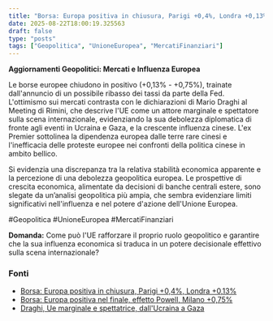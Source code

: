 ```yaml
---
title: "Borsa: Europa positiva in chiusura, Parigi +0,4%, Londra +0,13%"
date: 2025-08-22T18:00:19.325563
draft: false
type: "posts"
tags: ["Geopolitica", "UnioneEuropea", "MercatiFinanziari"]
---
```


**Aggiornamenti Geopolitici: Mercati e Influenza Europea**

Le borse europee chiudono in positivo (+0,13% - +0,75%), trainate dall'annuncio di un possibile ribasso dei tassi da parte della Fed.  L'ottimismo sui mercati contrasta con le dichiarazioni di Mario Draghi al Meeting di Rimini, che descrive l'UE come un attore marginale e spettatore sulla scena internazionale,  evidenziando la sua debolezza diplomatica di fronte agli eventi in Ucraina e Gaza, e la crescente influenza cinese.  L'ex Premier sottolinea la dipendenza europea dalle terre rare cinesi e l'inefficacia delle proteste europee nei confronti della politica cinese in ambito bellico.


Si evidenzia una discrepanza tra la relativa stabilità economica apparente e la percezione di una debolezza geopolitica europea.  Le prospettive di crescita economica, alimentate da decisioni di banche centrali estere, sono slegate da un’analisi geopolitica più ampia,  che sembra evidenziare limiti significativi nell'influenza e nel potere d'azione dell'Unione Europea.


#Geopolitica #UnioneEuropea #MercatiFinanziari


**Domanda:** Come può l'UE rafforzare il proprio ruolo geopolitico e garantire che la sua influenza economica si traduca in un potere decisionale effettivo sulla scena internazionale?


### Fonti
- [Borsa: Europa positiva in chiusura, Parigi +0,4%, Londra +0,13%](https://www.ansa.it/sito/notizie/topnews/2025/08/22/borsa-europa-positiva-in-chiusura-parigi-04-londra-013_a5726b50-3010-470e-97f6-30d09e575adf.html)
- [Borsa: Europa positiva nel finale, effetto Powell, Milano +0,75%](https://www.ansa.it/sito/notizie/topnews/2025/08/22/borsa-europa-positiva-nel-finale-effetto-powell-milano-075_f5b253a6-fa21-4fb7-9ea3-6cc6d58930c4.html)
- [Draghi, Ue marginale e spettatrice, dall'Ucraina a Gaza](https://www.ansa.it/sito/notizie/topnews/2025/08/22/draghi-ue-marginale-e-spettatrice-dallucraina-a-gaza_a79b8167-302a-4abc-ab61-d5fa442586bc.html)
